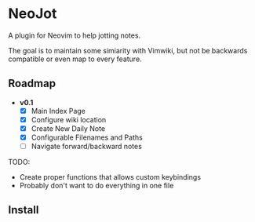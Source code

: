 
# NeoJot

A plugin for Neovim to help jotting notes.

The goal is to maintain some simiarity with Vimwiki, but not be
backwards compatible or even map to every feature.

## Roadmap

- **v0.1**
    - [x] Main Index Page
    - [x] Configure wiki location
    - [x] Create New Daily Note
    - [x] Configurable Filenames and Paths
    - [ ] Navigate forward/backward notes

TODO:

- Create proper functions that allows custom keybindings
- Probably don't want to do everything in one file



## Install

